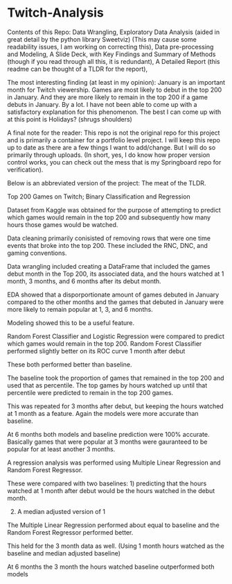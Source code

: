 # Twitch-Analysis
Contents of this Repo:
Data Wrangling,
Exploratory Data Analysis (aided in great detail by the python library Sweetviz) 
(This may cause some readability issues, I am working on correcting this),
Data pre-processing and Modeling, 
A Slide Deck, with Key Findings and Summary of Methods (though if you read through all this, it is redundant),
A Detailed Report (this readme can be thought of a TLDR for the report),


The most interesting finding (at least in my opinion):
January is an important month for Twitch viewership. 
Games are most likely to debut in the top 200 in January. And they are more likely to remain in the top 200 if a game debuts in January. By a lot. 
I have not been able to come up with a satisfactory explanation for this phenomenon. The best I can come up with at this point is Holidays? (shrugs shoulders)

A final note for the reader:
This repo is not the original repo for this project and is primarily a container for a portfolio level project. I will keep this repo up to date as there are a few things I want to add/change.
But I will do so primarily through uploads. (In short, yes, I do know how proper version control works, you can check out the mess that is my Springboard repo for verification). 

Below is an abbreviated version of the project: The meat of the TLDR. 

Top 200 Games on Twitch; Binary Classification and Regression

Dataset from Kaggle was obtained for the purpose of attempting to predict which games would remain in the top 200 and subsequently how many hours those games would be watched. 

Data cleaning primarily conisisted of removing rows that were one time events that broke into the top 200. These included the RNC, DNC, and gaming conventions. 

Data wrangling included creating a DataFrame that included the games debut month in the Top 200, its associated data, and the hours watched at 1 month, 3 months, and 6 months after its debut month. 

EDA showed that a disporportionate amount of games debuted in January compared to the other months and the games that debuted in January were more likely to remain popular at 1, 3, and 6 months. 

Modeling showed this to be a useful feature. 

Random Forest Classifier and Logistic Regression were compared to predict which games would remain in the top 200. Random Forest Classifier performed slightly better on its ROC curve 1 month after debut

These both performed better than baseline. 

The baseline took the proportion of games that remained in the top 200 and used that as percentile. The top games by hours watched up until that percentile were predicted to remain in the top 200 games. 

This was repeated for 3 months after debut, but keeping the hours watched at 1 month as a feature. Again the models were more accurate than baseline. 

At 6 months both models and baseline prediction were 100% accurate. Basically games that were popular at 3 months were gauranteed to be popular for at least another 3 months. 

A regression analysis was performed using Multiple Linear Regression and Random Forest Regressor. 

These were compared with two baselines: 1) predicting that the hours watched at 1 month after debut would be the hours watched in the debut month. 

2) A median adjusted version of 1

The Multiple Linear Regression performed about equal to baseline and the Random Forest Regressor performed better. 

This held for the 3 month data as well. (Using 1 month hours watched as the baseline and median adjusted baseline)

At 6 months the 3 month the hours watched baseline outperformed both models 




